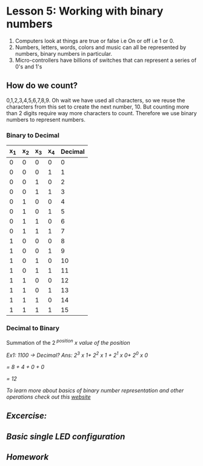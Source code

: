 # Lesson 5: Working with binary numbers
1. Computers look at things are true or false i.e On or off i.e 1 or 0.
2. Numbers, letters, words, colors and music can all be represented by numbers, binary numbers in particular.
3. Micro-controllers have billions of switches that can represent a series of 0's and 1's

## How do we count?
0,1,2,3,4,5,6,7,8,9. Oh wait we have used all characters, so we reuse the characters from this set to create the next number, 10. 
But counting more than 2 digits require way more characters to count. Therefore we use binary numbers to represent numbers.

### Binary to Decimal
| x<sub>1</sub> | x<sub>2</sub> | x<sub>3</sub> | x<sub>4</sub> | Decimal |
|--|--|--|--|--|
|0|0|0|0|0|
|0|0|0|1|1|
|0|0|1|0|2|
|0|0|1|1|3|
|0|1|0|0|4|
|0|1|0|1|5|
|0|1|1|0|6|
|0|1|1|1|7|
|1|0|0|0|8|
|1|0|0|1|9|
|1|0|1|0|10|
|1|0|1|1|11|
|1|1|0|0|12|
|1|1|0|1|13|
|1|1|1|0|14|
|1|1|1|1|15|

### Decimal to Binary
Summation of the 2<sup><em> position<em></sup> x <em>value of the position<em>

Ex1: 1100 -> Decimal?
Ans: 2<sup>3</sup> x 1+ 2<sup>2</sup> x 1 + 2<sup>1</sup> x 0+ 2<sup>0</sup> x 0

   = 8 + 4 + 0 + 0

   = 12

To learn more about basics of binary number representation and other operations check out this [website](https://www.mathsisfun.com/binary-number-system.html)

## Excercise:

## Basic single LED configuration

## Homework
